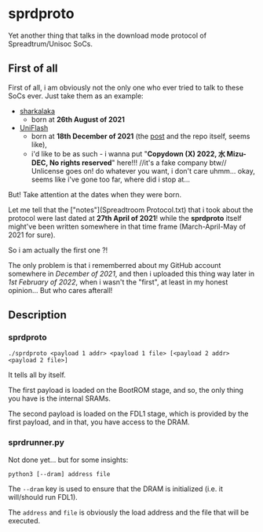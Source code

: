 # sprdproto

Yet another thing that talks in the download mode protocol of Spreadtrum/Unisoc SoCs.

## First of all

First of all, i am obviously not the only one who ever tried to talk to these SoCs ever.
Just take them as an example:

- [sharkalaka](https://github.com/fxsheep/sharkalaka)
  - born at **26th August of 2021**
- [UniFlash](https://gitlab.com/suborg/uniflash)
  - born at **18th December of 2021** (the [post](https://chronovir.us/2021/12/18/Opus-Spreadtrum/) and the repo itself, seems like),
  - i'd like to be as such - i wanna put "**Copydown (X) 2022, 水 Mizu-DEC, No rights reserved**" here!!! //it's a fake company btw//
    Unlicense goes on! do whatever you want, i don't care
    uhmm... okay, seems like i've gone too far, where did i stop at...

But! Take attention at the dates when they were born.

Let me tell that the ["notes"](Spreadtroom Protocol.txt) that i took about the protocol were last dated at **27th April of 2021**!
while the **sprdproto** itself might've been written somewhere in that time frame (March-April-May of 2021 for sure).

So i am actually the first one ?!

The only problem is that i rememberred about my GitHub account somewhere in *December of 2021*,
and then i uploaded this thing way later in *1st February of 2022*, when i wasn't the "first", at least in my honest opinion...
But who cares afterall!

## Description

### sprdproto

`./sprdproto <payload 1 addr> <payload 1 file> [<payload 2 addr> <payload 2 file>]`

It tells all by itself.

The first payload is loaded on the BootROM stage, and so, the only thing you have is the internal SRAMs.

The second payload is loaded on the FDL1 stage, which is provided by the first payload, and in that,
you have access to the DRAM.

### sprdrunner.py

Not done yet... but for some insights:

`python3 [--dram] address file`

The `--dram` key is used to ensure that the DRAM is initialized (i.e. it will/should run FDL1).

The `address` and `file` is obviously the load address and the file that will be executed.
